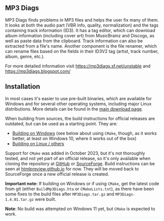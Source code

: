 MP3 Diags
---------

MP3 Diags finds problems in MP3 files and helps the user fix many of them. It looks at both the audio part (VBR info,
quality, normalization) and the tags containing track information (ID3). It has a tag editor, which can download album
information (including cover art) from MusicBrainz and Discogs, as well as paste data from the clipboard. Track
information can also be extracted from a file's name. Another component is the file renamer, which can rename files
based on the fields in their ID3V2 tag (artist, track number, album, genre, etc.).

For more detailed information visit https://mp3diags.sf.net/unstable and https://mp3diags.blogspot.com/

Installation
------------

In most cases it's easier to use pre-built binaries, which are available for
Windows and for several other operating systems, including major Linux distributions. More details can be found in the
[main download page](https://mp3diags.sourceforge.net/unstable/010_getting_the_program.html).


When building from sources, the build instructions for official releases are outdated, but can be used as a starting point. They are:
* [Building on Windows](https://mp3diags.sourceforge.net/unstable/010_getting_the_program.html#sourceWindows) (see below
  about using `CMake`, though, as it works better, at least on Windows 10, where it works out of the box)
* [Building on Linux / others](https://mp3diags.sourceforge.net/unstable/010_getting_the_program.html#sourceGeneric)

Support for `CMake` was added in October 2023, but it's not thoroughly tested, and not yet part of an official release,
so it's only available when cloning the repository at [GitHub](https://github.com/mciobanu/mp3diags/tree/master)
or [SourceForge](https://sourceforge.net/p/mp3diags/code-git/ci/master/tree/).
Build instructions can be seen at
[htmlpreview.github.io](https://htmlpreview.github.io/?https://github.com/mciobanu/mp3diags/blob/master/doc/html/010_getting_the_program.html)
for now. They will be moved back to SourceForge once a new official release is created.

**Important note:** If building on Windows or if using `CMake`, get the latest code from git (either
`BuildMp3Diags.hta` or `CMakeLists.txt`), as there have been some fixes to the build files after `MP3Diags.tar.gz`
and `MP3Diags-1.4.01.tar.gz` were built.

[comment]: <> (ttt9 remove in next version)

**Note**: No build was attempted on Windows 11 yet, but `CMake` is expected to work.
